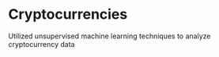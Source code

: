 # Cryptocurrencies
Utilized unsupervised machine learning techniques to analyze cryptocurrency data
